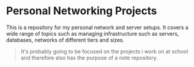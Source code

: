 # Personal Networking Projects

This is a repository for my personal network and server setups. It covers a wide
range of topics such as managing infrastructure such as servers, databases,
networks of different tiers and sizes.

> It's probably going to be focused on the
> projects i work on at school and therefore also has the purpose of a note
> repository. 
